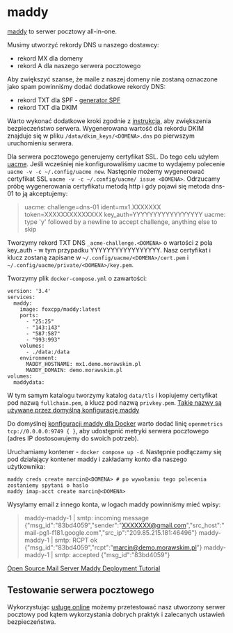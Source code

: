 # maddy

[maddy](https://github.com/foxcpp/maddy) to serwer pocztowy all-in-one.

Musimy utworzyć rekordy DNS u naszego dostawcy:
 * rekord MX dla domeny
 * rekord A dla naszego serwera pocztowego

 Aby zwiększyć szanse, że maile z naszej domeny nie zostaną oznaczone jako spam powinniśmy dodać dodatkowe rekordy DNS:
 * rekord TXT dla SPF - [generator SPF](https://mxtoolbox.com/SPFRecordGenerator.aspx)
 * rekord TXT dla DKIM

Warto wykonać dodatkowe kroki zgodnie z [instrukcją](https://maddy.email/tutorials/setting-up/), aby zwiększenia bezpieczeństwo serwera.
Wygenerowana wartość dla rekordu DKIM znajduje się w pliku `/data/dkim_keys/<DOMENA>.dns` po pierwszym uruchomieniu serwera.

Dla serwera pocztowego generujemy certyfikat SSL.
Do tego celu użyłem [uacme](https://github.com/ndilieto/uacme).
Jeśli wcześniej nie konfigurowaliśmy uacme to wydajemy polecenie `uacme -v -c ~/.config/uacme new`.
Następnie możemy wygenerować certyfikat SSL `uacme -v -c ~/.config/uacme/ issue <DOMENA>`.
Odrzucamy próbę wygenerowania certyfikatu metodą http i gdy pojawi się metoda dns-01 to ją akceptujemy:

> uacme: challenge=dns-01 ident=mx1.XXXXXXX token=XXXXXXXXXXXXXX key_auth=YYYYYYYYYYYYYYYYY
> uacme: type 'y' followed by a newline to accept challenge, anything else to skip

Tworzymy rekord TXT DNS `_acme-challenge.<DOMENA>` o wartości z pola key_auth - w tym przypadku YYYYYYYYYYYYYYYYY.
Nasz certyfikat i klucz zostaną zapisane w `~/.config/uacme/<DOMENA>/cert.pem` i `~/.config/uacme/private/<DOMENA>/key.pem`.

Tworzymy plik `docker-compose.yml` o zawartości:

```
version: '3.4'
services:
  maddy:
    image: foxcpp/maddy:latest
    ports:
      - "25:25"
      - "143:143"
      - "587:587"
      - "993:993"
    volumes:
      - ./data:/data
    environment:
      MADDY_HOSTNAME: mx1.demo.morawskim.pl
      MADDY_DOMAIN: demo.morawskim.pl
volumes:
  maddydata:
```

W tym samym katalogu tworzymy katalog `data/tls` i kopiujemy certyfikat pod nazwą `fullchain.pem`, a klucz pod nazwą `privkey.pem`.
[Takie nazwy są używane przez domyślną konfigurację maddy](https://github.com/foxcpp/maddy/blob/de756c8dc52b69efa511c8340aa29af76c407f93/maddy.conf.docker#L16)

Do domyślnej [konfiguracji maddy dla Docker](https://github.com/foxcpp/maddy/blob/de756c8dc52b69efa511c8340aa29af76c407f93/maddy.conf.docker) warto dodać linię `openmetrics tcp://0.0.0.0:9749 { }`, aby udostępnić metryki serwera pocztowego (adres IP dostosowujemy do swoich potrzeb).

Uruchamiamy kontener - `docker compose up -d`. 
Następnie podłączamy się pod działający kontener maddy i zakładamy konto dla naszego użytkownika:
```
maddy creds create marcin@<DOMENA> # po wywołaniu tego polecenia zostaniemy spytani o haslo
maddy imap-acct create marcin@<DOMENA>
```

Wysyłamy email z innego konta, w logach maddy powinniśmy mieć wpisy:
>
>maddy-maddy-1  | smtp: incoming message {"msg_id":"83bd4059","sender":"XXXXXXX@gmail.com","src_host":"mail-pg1-f181.google.com","src_ip":"209.85.215.181:46496"}
>maddy-maddy-1  | smtp: RCPT ok  {"msg_id":"83bd4059","rcpt":"marcin@demo.morawskim.pl"}
>maddy-maddy-1  | smtp: accepted {"msg_id":"83bd4059"}


[Open Source Mail Server Maddy Deployment Tutorial](https://lwebapp.com/en/post/maddy-mail-server)

## Testowanie serwera pocztowego

Wykorzystując [usługę online](https://en.internet.nl/test-mail/) możemy przetestować nasz utworzony serwer pocztowy pod kątem wykorzystania dobrych praktyk i zalecanych ustawień bezpieczeństwa.
